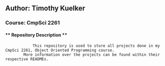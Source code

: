 ## Author: Timothy Kuelker ##
### Course: CmpSci 2261 ##

#### ** Repository Description ** ####

                This repository is used to store all projects done in my CmpSci 2261, Object Oriented Programming course.
            More information over the projects can be found within their respective READMEs.
